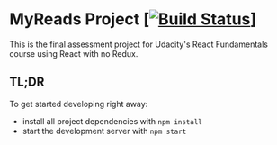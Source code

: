 # MyReads Project [[![Build Status](https://travis-ci.org/wesleyamaro/react-myreads-app.svg?branch=master)](https://travis-ci.org/wesleyamaro/react-myreads-app)]
This is the final assessment project for Udacity's React Fundamentals course using React with no Redux.

## TL;DR
To get started developing right away:

* install all project dependencies with `npm install`
* start the development server with `npm start`
